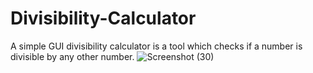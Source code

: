 # Divisibility-Calculator
A simple GUI divisibility calculator is a tool which checks if a number is divisible by any other number.
![Screenshot (30)](https://user-images.githubusercontent.com/83863516/152535223-65f339b3-3747-4012-8051-f23c034c4bf5.png)
